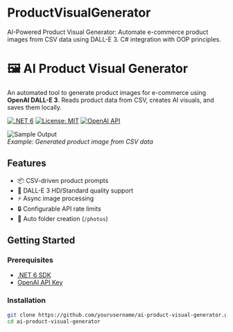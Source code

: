 ﻿# ProductVisualGenerator
AI-Powered Product Visual Generator: Automate e-commerce product images from CSV data using DALL-E 3. C# integration with OOP principles.


# 🖼️ AI Product Visual Generator

An automated tool to generate product images for e-commerce using **OpenAI DALL-E 3**. Reads product data from CSV, creates AI visuals, and saves them locally.

[![.NET 6](https://img.shields.io/badge/.NET-6-%23512bd4)](https://dotnet.microsoft.com/)
[![License: MIT](https://img.shields.io/badge/License-MIT-green.svg)](https://opensource.org/licenses/MIT)
[![OpenAI API](https://img.shields.io/badge/OpenAI-DALL--E3-%2341b07d)](https://openai.com/dall-e)

![Sample Output](https://i.imgur.com/7z8lH9E.png)  
*Example: Generated product image from CSV data*

## Features
- 📦 CSV-driven product prompts
- 🎨 DALL-E 3 HD/Standard quality support
- ⚡ Async image processing
- 🔒 Configurable API rate limits
- 📂 Auto folder creation (`/photos`)

## Getting Started
### Prerequisites
- [.NET 6 SDK](https://dotnet.microsoft.com/download)
- [OpenAI API Key](https://platform.openai.com/api-keys)

### Installation
```bash
git clone https://github.com/yourusername/ai-product-visual-generator.git
cd ai-product-visual-generator
